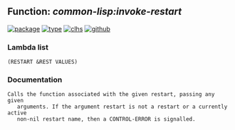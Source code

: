 ## Function: ***common-lisp:invoke-restart***
[![package](https://img.shields.io/badge/Package-COMMON--LISP-5f9ea0.svg?style=social&colorA=999999)](../) [![type](https://img.shields.io/badge/Type-Function-5f9ea0.svg?style=social&colorA=999999)](../#function) [![clhs](https://img.shields.io/badge/CLHS-INVOKE--RESTART-5f9ea0.svg?style=social&colorA=999999)](http://www.lispworks.com/documentation/HyperSpec/Body/f_invo_1.htm) [![github](https://img.shields.io/badge/GitHub-View_the_source-5f9ea0.svg?style=social&colorA=999999&logo=github)](https://github.com/sbcl/sbcl/blob/master/src/code/target-error.lisp/) 
### Lambda list
```
(RESTART &REST VALUES)
```
### Documentation
```
Calls the function associated with the given restart, passing any given
   arguments. If the argument restart is not a restart or a currently active
   non-nil restart name, then a CONTROL-ERROR is signalled.
```
